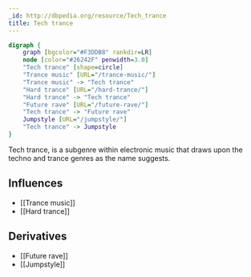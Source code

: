 ```yaml
---
_id: http://dbpedia.org/resource/Tech_trance
title: Tech trance
---
```


```dot
digraph {
	graph [bgcolor="#F3DDB8" rankdir=LR]
	node [color="#26242F" penwidth=3.0]
	"Tech trance" [shape=circle]
	"Trance music" [URL="/trance-music/"]
	"Trance music" -> "Tech trance"
	"Hard trance" [URL="/hard-trance/"]
	"Hard trance" -> "Tech trance"
	"Future rave" [URL="/future-rave/"]
	"Tech trance" -> "Future rave"
	Jumpstyle [URL="/jumpstyle/"]
	"Tech trance" -> Jumpstyle
}
```

Tech trance, is a subgenre within electronic music that draws upon the techno and trance genres as the name suggests.

## Influences
- [[Trance music]]
- [[Hard trance]]

## Derivatives
- [[Future rave]]
- [[Jumpstyle]]
